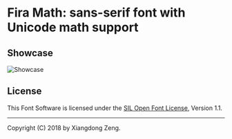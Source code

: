 # Fira Math: sans-serif font with Unicode math support

## Showcase

![Showcase](https://raw.githubusercontent.com/Stone-Zeng/FiraMath/master/images/slide.png)

## License

This Font Software is licensed under the [SIL Open Font License](http://scripts.sil.org/OFL), Version 1.1.

-----

Copyright (C) 2018 by Xiangdong Zeng.
